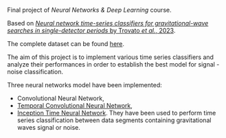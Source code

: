 Final project of *Neural Networks & Deep Learning* course.

Based on [*Neural network time-series classifiers for gravitational-wave searches in single-detector periods* by Trovato *et al.*, 2023](https://arxiv.org/abs/2307.09268).

The complete dataset can be found [here](https://zenodo.org/records/11093596).

The aim of this project is to implement various time series classifiers and analyze their performances in order to establish the best model for signal - noise classification.

Three neural networks model have been implemented:
- Convolutional Neural Network,
- [Temporal Convolutional Neural Network](https://arxiv.org/abs/1803.01271),
- [Inception Time Neural Network](https://link.springer.com/article/10.1007/s10618-020-00710-y).
They have been used to perform time series classification between data segments containing gravitational waves signal or noise. 